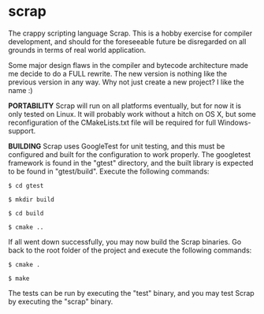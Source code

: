 scrap
=====

The crappy scripting language Scrap. This is a hobby exercise for 
compiler development, and should for the foreseeable future  be 
disregarded on all grounds in terms of real world application.

Some major design flaws in the compiler and bytecode architecture made 
me decide to do a FULL rewrite. The new version is nothing like the 
previous version in any way. Why not just create a new project?
I like the name :) 


**PORTABILITY**
Scrap will run on all platforms eventually, but for now it is only
tested on Linux. It will probably work without a hitch on OS X, but
some reconfiguration of the CMakeLists.txt file will be required for
full Windows-support.


**BUILDING**
Scrap uses GoogleTest for unit testing, and this must be configured
and built for the configuration to work properly. The googletest
framework is found in the "gtest" directory, and the built library
is expected to be found in "gtest/build". Execute the following
commands:

	$ cd gtest

	$ mkdir build

	$ cd build

	$ cmake ..


If all went down successfully, you may now build the Scrap binaries.
Go back to the root folder of the project and execute the following
commands:

	$ cmake .

	$ make


The tests can be run by executing the "test" binary, and you may test
Scrap by executing the "scrap" binary.

